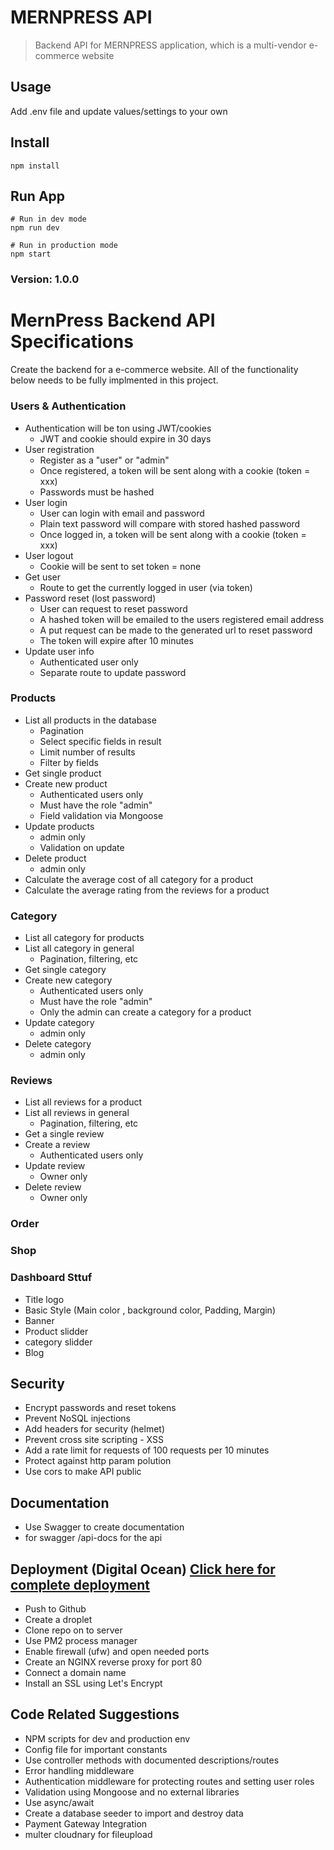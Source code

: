 # MERNPRESS API

> Backend API for MERNPRESS application, which is a multi-vendor e-commerce website

## Usage

Add .env file and update values/settings to your own

## Install

```
npm install
```

## Run App

```
# Run in dev mode
npm run dev

# Run in production mode
npm start
```

### Version: 1.0.0

# MernPress Backend API Specifications

Create the backend for a e-commerce website. All of the functionality below needs to be fully implmented in this project.

### Users & Authentication

- Authentication will be ton using JWT/cookies
  - JWT and cookie should expire in 30 days
- User registration
  - Register as a "user" or "admin"
  - Once registered, a token will be sent along with a cookie (token = xxx)
  - Passwords must be hashed
- User login
  - User can login with email and password
  - Plain text password will compare with stored hashed password
  - Once logged in, a token will be sent along with a cookie (token = xxx)
- User logout
  - Cookie will be sent to set token = none
- Get user
  - Route to get the currently logged in user (via token)
- Password reset (lost password)
  - User can request to reset password
  - A hashed token will be emailed to the users registered email address
  - A put request can be made to the generated url to reset password
  - The token will expire after 10 minutes
- Update user info
  - Authenticated user only
  - Separate route to update password

### Products

- List all products in the database
  - Pagination
  - Select specific fields in result
  - Limit number of results
  - Filter by fields
- Get single product
- Create new product
  - Authenticated users only
  - Must have the role "admin"
  - Field validation via Mongoose
- Update products
  - admin only
  - Validation on update
- Delete product
  - admin only
- Calculate the average cost of all category for a product
- Calculate the average rating from the reviews for a product

### Category

- List all category for products
- List all category in general
  - Pagination, filtering, etc
- Get single category
- Create new category
  - Authenticated users only
  - Must have the role "admin"
  - Only the admin can create a category for a product
- Update category
  - admin only
- Delete category
  - admin only

### Reviews

- List all reviews for a product
- List all reviews in general
  - Pagination, filtering, etc
- Get a single review
- Create a review
  - Authenticated users only
- Update review
  - Owner only
- Delete review
  - Owner only

### Order

### Shop

### Dashboard Sttuf

- Title logo
- Basic Style (Main color , background color, Padding, Margin)
- Banner
- Product slidder
- category slidder
- Blog

## Security

- Encrypt passwords and reset tokens
- Prevent NoSQL injections
- Add headers for security (helmet)
- Prevent cross site scripting - XSS
- Add a rate limit for requests of 100 requests per 10 minutes
- Protect against http param polution
- Use cors to make API public

## Documentation

- Use Swagger to create documentation
- for swagger /api-docs for the api

## Deployment (Digital Ocean) [Click here for complete deployment](https://gist.github.com/skg1998/9dff22f9fe8746f20c94371aededb2a9)

- Push to Github
- Create a droplet
- Clone repo on to server
- Use PM2 process manager
- Enable firewall (ufw) and open needed ports
- Create an NGINX reverse proxy for port 80
- Connect a domain name
- Install an SSL using Let's Encrypt

## Code Related Suggestions

- NPM scripts for dev and production env
- Config file for important constants
- Use controller methods with documented descriptions/routes
- Error handling middleware
- Authentication middleware for protecting routes and setting user roles
- Validation using Mongoose and no external libraries
- Use async/await
- Create a database seeder to import and destroy data
- Payment Gateway Integration
- multer cloudnary for fileupload
